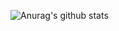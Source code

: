 ![Anurag's github stats](https://github-readme-stats.vercel.app/api?username=komayuki&count_private=true&show_icons=true&theme=monokai)  
